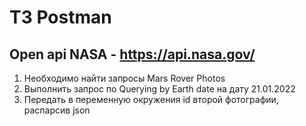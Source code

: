 # ТЗ Postman
## Open api NASA - https://api.nasa.gov/ 
1. Необходимо найти запросы Mars Rover Photos 
2. Выполнить запрос по Querying by Earth date на дату 21.01.2022 
3. Передать в переменную окружения id второй фотографии, распарсив json 

